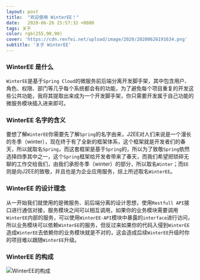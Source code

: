 ```yaml
---
layout: post
title:  "欢迎使用 WinterEE！"
date:   2020-06-26 15:57:32 +0800
tags: 关于
color: rgb(255,90,90)
cover: 'https://cdn.renfei.net/upload/image/2020/20200626191634.png'
subtitle: '关于 WinterEE'
---
```

### WinterEE 是什么  
`WinterEE`是基于`Spring Cloud`的微服务前后端分离开发脚手架，其中包含用户、角色、权限、部门等几乎每个系统都会有的功能，为了避免每个项目重复的开发这些公共功能，我将其提取出来成为一个开发脚手架，你只需要开发属于自己功能的微服务模块插入进来即可。

### WinterEE 名字的含义  
要想了解`WinterEE`你需要先了解`Spring`的名字由来，J2EE对人们来说是一个漫长的冬季（winter），现在终于有了全新的框架体系，这个框架就是开发者们的春天，所以就取名`Spring`，而这套框架是基于`Spring`的，所以为了致敬`Spring`依然选择四季其中之一，这个`Spring`框架给开发者带来了春天，而我们希望把琐碎无聊的工作交给我们，由我们承担冬季（winter）的部分，所以取名`Winter`；而`EE`则是向J2EE的致敬，并且也是为企业应用服务，综上所述取名`WinterEE`。

### WinterEE 的设计理念  
从一开始我们就使用的是微服务、前后端分离的设计思想，使用`Restfull API`接口进行通信对接，服务模块之间可以相互调用，如果你的业务模块需要调用`WinterEE`内部的服务，可以使用`WinterEE-API`模块中暴露的`interface`进行访问，所以业务模块可以依赖`WinterEE`的服务，但反过来如果你的代码入侵到`WinterEE`造成`WinterEE`去依赖你的业务模块就是不对的，这会造成后续`WinterEE`升级时你的项目难以跟随`WinterEE`升级。

### WinterEE 的构成
![WinterEE的构成](https://cdn.renfei.net/upload/image/2020/20200626190217.png "WinterEE的构成")

